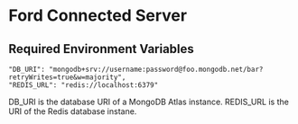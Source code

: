 # Ford Connected Server

## Required Environment Variables
```
"DB_URI": "mongodb+srv://username:password@foo.mongodb.net/bar?retryWrites=true&w=majority",
"REDIS_URL": "redis://localhost:6379"
```

DB_URI is the database URI of a MongoDB Atlas instance.
REDIS_URL is the URI of the Redis database instane.
